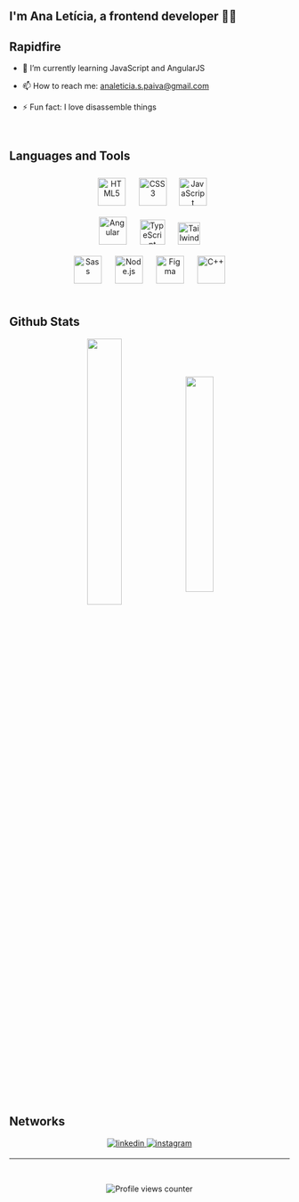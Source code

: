 ## I'm Ana Letícia, a frontend developer 👩‍💻  
  

## Rapidfire  

  
- 🌱 I’m currently learning JavaScript and AngularJS  
  
- 📫 How to reach me: analeticia.s.paiva@gmail.com

- ⚡ Fun fact: I love disassemble things

<br/>  

## Languages and Tools  
<div align="center">  
<a href="https://en.wikipedia.org/wiki/HTML5" target="_blank"><img style="margin: 10px" src="https://profilinator.rishav.dev/skills-assets/html5-original-wordmark.svg" alt="HTML5" height="50" /></a>  
<a href="https://www.w3schools.com/css/" target="_blank"><img style="margin: 10px" src="https://profilinator.rishav.dev/skills-assets/css3-original-wordmark.svg" alt="CSS3" height="50" /></a>  
<a href="https://www.javascript.com/" target="_blank"><img style="margin-left: 8px" src="https://upload.wikimedia.org/wikipedia/commons/thumb/d/d4/Javascript-shield.svg/1200px-Javascript-shield.svg.png" alt="JavaScript" height="50" /></a>  
</div>

<div align="center">  
<a href="https://angular.io/" target="_blank"><img style="margin: 10px" src="https://cdn.worldvectorlogo.com/logos/angular-icon.svg" alt="Angular" height="50" /></a>  
<a href="https://www.typescriptlang.org/" target="_blank"><img style="margin: 10px" src="https://upload.wikimedia.org/wikipedia/commons/thumb/4/4c/Typescript_logo_2020.svg/2048px-Typescript_logo_2020.svg.png" alt="TypeScript" height="45" /></a>  
<a href="https://tailwindcss.com/" target="_blank"><img style="margin: 10px" src="https://upload.wikimedia.org/wikipedia/commons/d/d5/Tailwind_CSS_Logo.svg" alt="Tailwind" height="40" /></a>  
</div>

<div align="center">  
<a href="https://sass-lang.com/" target="_blank"><img style="margin: 10px" src="https://profilinator.rishav.dev/skills-assets/sass-original.svg" alt="Sass" height="50" /></a>  
<a href="https://nodejs.org/" target="_blank"><img style="margin: 10px" src="https://profilinator.rishav.dev/skills-assets/nodejs-original-wordmark.svg" alt="Node.js" height="50" /></a>  
<a href="https://www.figma.com/" target="_blank"><img style="margin: 10px" src="https://profilinator.rishav.dev/skills-assets/figma-icon.svg" alt="Figma" height="50" /></a>  
<a href="https://www.cplusplus.com/" target="_blank"><img style="margin: 10px" src="https://profilinator.rishav.dev/skills-assets/cplusplus-original.svg" alt="C++" height="50" /></a>  
</div>  
<br/> 


## Github Stats  

<div align="center">
<img src="https://github-readme-stats.vercel.app/api?username=anaspaiva&show_icons=true&count_private=true&hide_border=true" align="center" width="35%" />

<img src="https://github-readme-stats.vercel.app/api/top-langs/?username=anaspaiva&hide_border=true&layout=compact" align="center" width="31.5%" />
</div>


## Networks  
<div align="center">
<a href="https://linkedin.com/in/analeticiapaiva" target="_blank">
<img src=https://img.shields.io/badge/linkedin-%231E77B5.svg?&style=for-the-badge&logo=linkedin&logoColor=white alt=linkedin style="margin-bottom: 5px;" />
</a>
<a href="https://instagram.com/anaspaiva_" target="_blank">
<img src=https://img.shields.io/badge/instagram-%23000000.svg?&style=for-the-badge&logo=instagram&logoColor=white alt=instagram style="margin-bottom: 5px;" />
</a>  
</div>

----

<div align="center">
<br/>  

![Profile views counter](https://komarev.com/ghpvc/?username=anaspaiva&&style=flat-square)

<br/>  
</div>
  

